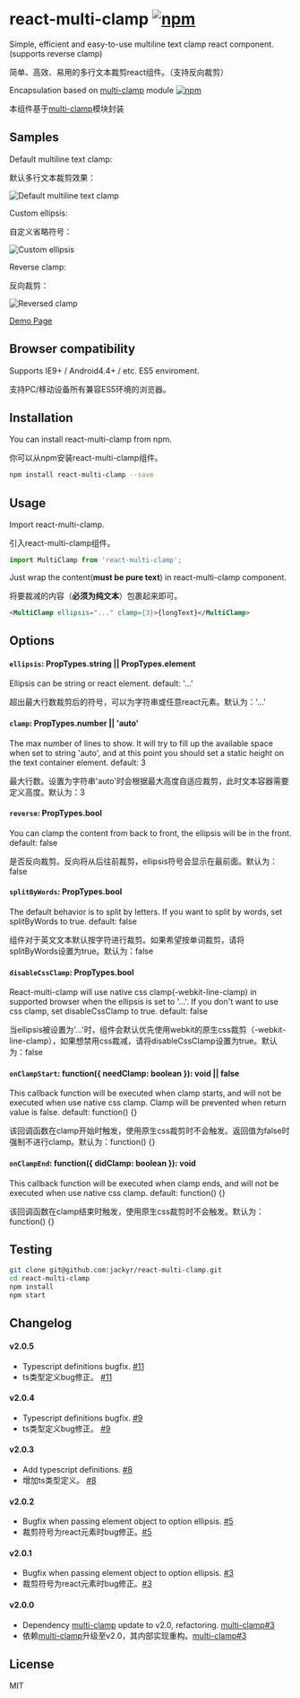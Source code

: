 # react-multi-clamp [![npm](https://img.shields.io/npm/v/react-multi-clamp.svg?style=flat-square)](https://www.npmjs.com/package/react-multi-clamp)
Simple, efficient and easy-to-use multiline text clamp react component. (supports reverse clamp)

简单、高效、易用的多行文本裁剪react组件。（支持反向裁剪）

Encapsulation based on [multi-clamp](https://github.com/jackyr/multi-clamp) module [![npm](https://img.shields.io/npm/v/multi-clamp.svg?style=flat-square)](https://www.npmjs.com/package/multi-clamp)

本组件基于[multi-clamp](https://github.com/jackyr/multi-clamp)模块封装

## Samples
Default multiline text clamp:

默认多行文本裁剪效果：

![Default multiline text clamp](https://raw.githubusercontent.com/jackyr/react-multi-clamp/master/example/sample1.png)

Custom ellipsis:

自定义省略符号：

![Custom ellipsis](https://raw.githubusercontent.com/jackyr/react-multi-clamp/master/example/sample2.png)

Reverse clamp:

反向裁剪：

![Reversed clamp](https://raw.githubusercontent.com/jackyr/react-multi-clamp/master/example/sample3.png)

[Demo Page](https://jackyr.github.io/react-multi-clamp/site/)

## Browser compatibility
Supports IE9+ / Android4.4+ / etc. ES5 enviroment.

支持PC/移动设备所有兼容ES5环境的浏览器。

## Installation
You can install react-multi-clamp from npm.

你可以从npm安装react-multi-clamp组件。

```sh
npm install react-multi-clamp --save
```

## Usage
Import react-multi-clamp.

引入react-multi-clamp组件。

```js
import MultiClamp from 'react-multi-clamp';
```

Just wrap the content(**must be pure text**) in react-multi-clamp component.

将要裁减的内容（**必须为纯文本**）包裹起来即可。

```html 
<MultiClamp ellipsis="..." clamp={3}>{longText}</MultiClamp>
```

## Options
#### `ellipsis`: PropTypes.string || PropTypes.element
Ellipsis can be string or react element. default: '...'

超出最大行数裁剪后的符号，可以为字符串或任意react元素。默认为：'...'

#### `clamp`: PropTypes.number || 'auto'
The max number of lines to show. It will try to fill up the available space when set to string 'auto', and at this point you should set a static height on the text container element. default: 3

最大行数。设置为字符串'auto'时会根据最大高度自适应裁剪，此时文本容器需要定义高度。默认为：3

#### `reverse`: PropTypes.bool
You can clamp the content from back to front, the ellipsis will be in the front. default: false

是否反向裁剪。反向将从后往前裁剪，ellipsis符号会显示在最前面。默认为：false

#### `splitByWords`: PropTypes.bool
The default behavior is to split by letters. If you want to split by words, set splitByWords to true. default: false

组件对于英文文本默认按字符进行裁剪。如果希望按单词裁剪，请将splitByWords设置为true。默认为：false

#### `disableCssClamp`: PropTypes.bool
React-multi-clamp will use native css clamp(-webkit-line-clamp) in supported browser when the ellipsis is set to '...'. If you don't want to use css clamp, set disableCssClamp to true. default: false

当ellipsis被设置为'...'时，组件会默认优先使用webkit的原生css裁剪（-webkit-line-clamp），如果想禁用css裁减，请将disableCssClamp设置为true。默认为：false

#### `onClampStart`: function({ needClamp: boolean }): void || false
This callback function will be executed when clamp starts, and will not be executed when use native css clamp. Clamp will be prevented when return value is false. default: function() {}

该回调函数在clamp开始时触发，使用原生css裁剪时不会触发。返回值为false时强制不进行clamp。默认为：function() {}

#### `onClampEnd`: function({ didClamp: boolean }): void
This callback function will be executed when clamp ends, and will not be executed when use native css clamp. default: function() {}

该回调函数在clamp结束时触发，使用原生css裁剪时不会触发。默认为：function() {}

## Testing
```sh
git clone git@github.com:jackyr/react-multi-clamp.git
cd react-multi-clamp
npm install
npm start
```

## Changelog
#### v2.0.5
- Typescript definitions bugfix. [#11](https://github.com/jackyr/react-multi-clamp/pull/11)
- ts类型定义bug修正。 [#11](https://github.com/jackyr/react-multi-clamp/pull/11)

#### v2.0.4
- Typescript definitions bugfix. [#9](https://github.com/jackyr/react-multi-clamp/issues/9)
- ts类型定义bug修正。 [#9](https://github.com/jackyr/react-multi-clamp/issues/9)

#### v2.0.3
- Add typescript definitions. [#8](https://github.com/jackyr/react-multi-clamp/pull/8)
- 增加ts类型定义。 [#8](https://github.com/jackyr/react-multi-clamp/pull/8)

#### v2.0.2
- Bugfix when passing element object to option ellipsis. [#5](https://github.com/jackyr/react-multi-clamp/issues/5)
- 裁剪符号为react元素时bug修正。[#5](https://github.com/jackyr/react-multi-clamp/issues/5)

#### v2.0.1
- Bugfix when passing element object to option ellipsis. [#3](https://github.com/jackyr/react-multi-clamp/issues/3)
- 裁剪符号为react元素时bug修正。[#3](https://github.com/jackyr/react-multi-clamp/issues/3)

#### v2.0.0
- Dependency [multi-clamp](https://github.com/jackyr/multi-clamp) update to v2.0, refactoring. [multi-clamp#3](https://github.com/jackyr/multi-clamp/issues/3)
- 依赖[multi-clamp](https://github.com/jackyr/multi-clamp)升级至v2.0，其内部实现重构。[multi-clamp#3](https://github.com/jackyr/multi-clamp/issues/3)

## License
MIT